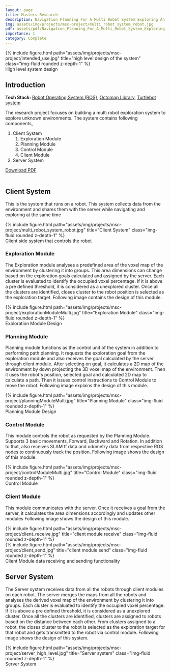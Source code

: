 ```yaml
---
layout: page
title: Masters Research
description: Navigation Planning For A Multi Robot System Exploring An Unknown Environment Supported By Volumetric Data
img: assets/img/projects/msc-project/multi_robot_system_robot.jpg
pdf: assets/pdf/Navigation_Planning_For_A_Multi_Robot_System_Exploring_An_Unknown_Environment_Supported_By_Volumetric_Data.pdf
importance: 1
category: Complete
---
```


<div class="row">
    <div class="col-sm mt-3 mt-md-0">
        {% include figure.html path="assets/img/projects/msc-project/intended_use.jpg" title="high level design of the system" class="img-fluid rounded z-depth-1" %}
    </div>
</div>
<div class="caption">
    High level system design
</div>

<h2>Introduction</h2>

<b>Tech Stack:</b> [Robot Operating System (ROS)](https://www.ros.org/), [Octomap Library](https://octomap.github.io/), [Turtlebot system](https://www.turtlebot.com/)

The research project focuses on building a multi robot exploration system to explore unknown environments. The system contains following components,

<ol>
    <li>Client System
        <ol>
            <li>Exploration Module</li>
            <li>Planning Module</li>
            <li>Control Module</li>
            <li>Client Module</li>
        </ol>
    </li>
    <li>Server System</li>
</ol>

<div class="row ml-1 mr-1 p-0">
    <div class="icon" data-toggle="tooltip" title="Thesis report">
        <a href="{{ page.pdf | relative_url }}"><i class="fas fa-file-pdf gh-icon"></i> Download PDF</a>
    </div>
</div>

<br>

<h2>Client System</h2>

This is the system that runs on a robot. This system collects data from the environment and shares them with the server while navigating and exploring at the same time

<div class="row">
    <div class="col-sm mt-3 mt-md-0">
        {% include figure.html path="assets/img/projects/msc-project/multi_robot_system_robot.jpg" title="Client System" class="img-fluid rounded z-depth-1" %}
    </div>
</div>
<div class="caption">
    Client side system that controls the robot
</div>

<h3>Exploration Module</h3>

The Exploration module analyses a predefined area of the voxel map of the environment by clustering it into groups. This area dimensions can change based on the exploration goals calculated and assigned by the server. Each cluster is evaluated to identify the occupied voxel percentage. If it is above a pre defined threshold, it is considered as a unexplored cluster. Once all the clusters are identified, closes cluster to the robot position is selected as the exploration target. Following image contains the design of this module.

<div class="row">
    <div class="col-sm mt-3 mt-md-0">
        {% include figure.html path="assets/img/projects/msc-project/explorationModuleMulti.jpg" title="Exploration Module" class="img-fluid rounded z-depth-1" %}
    </div>
</div>
<div class="caption">
    Exploration Module Design
</div>

<h3>Planning Module</h3>

Planning module functions as the control unit of the system in addition to performing path planning. It requests the exploration goal from the exploration module and also receives the goal calculated by the server through client module. After selecting on goal, it calculates a 2D map of the environment by down projecting the 3D voxel map of the environment. Then it uses the robot's position, selected goal and calculated 2D map to calculate a path. Then it issues control instructions to Control Module to move the robot. Following image explains the design of this module.

<div class="row">
    <div class="col-sm mt-3 mt-md-0">
        {% include figure.html path="assets/img/projects/msc-project/planningModuleMulti.jpg" title="Planning Module" class="img-fluid rounded z-depth-1" %}
    </div>
</div>
<div class="caption">
    Planning Module Design
</div>

<h3>Control Module</h3>

This module controls the robot as requested by the Planning Module. Supports 3 basic movements, Forward, Backward and Rotation. In addition to that, also receives SLAM tf data and odometry data from respective ROS nodes to continuously track the position. Following image shows the design of this module.

<div class="row">
    <div class="col-sm mt-3 mt-md-0">
        {% include figure.html path="assets/img/projects/msc-project/controlModuleMulti.jpg" title="Control Module" class="img-fluid rounded z-depth-1" %}
    </div>
</div>
<div class="caption">
    Control Module
</div>

<h3>Client Module</h3>

This module communicates with the server. Once it receives a goal from the server, it calculates the area dimensions accordingly and updates other modules Following image shows the design of this module.

<div class="row">
    <div class="col-sm-4 mt-2 mt-md-0">
        {% include figure.html path="assets/img/projects/msc-project/client_receive.jpg" title="client module receive" class="img-fluid rounded z-depth-1" %}
    </div>
    <div class="col-sm-8 mt-2 mt-md-0">
        {% include figure.html path="assets/img/projects/msc-project/client_send.jpg" title="client module send" class="img-fluid rounded z-depth-1" %}
    </div>
</div>
<div class="caption">
    Client Module data receiving and sending functionality
</div>

<h2>Server System</h2>

The Server system receives data from all the robots through client modules on each robot. The server merges the maps from all the robots and analyses the derived voxel map of the environment by clustering it into groups. Each cluster is evaluated to identify the occupied voxel percentage. If it is above a pre defined threshold, it is considered as a unexplored cluster. Once all the clusters are identified, clusters are assigned to robots based on the distance between each other. From clusters assigned to a robot, the closes cluster to the robot is selected as the exploration target for that robot and gets transmitted to the robot via control module. Following image shows the design of this system.

<div class="row">
    <div class="col-sm mt-3 mt-md-0">
        {% include figure.html path="assets/img/projects/msc-project/server_high_level.jpg" title="Server system" class="img-fluid rounded z-depth-1" %}
    </div>
</div>
<div class="caption">
    Server System
</div>